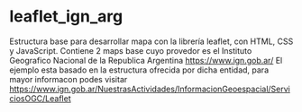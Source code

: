 # leaflet_ign_arg
Estructura base para desarrollar mapa con la librería leaflet, con HTML, CSS y JavaScript.
Contiene 2 maps base cuyo provedor es el Instituto Geografico Nacional de la Republica Argentina https://www.ign.gob.ar/
El ejemplo esta basado en la estructura ofrecida por dicha entidad, para mayor informacon podes visitar https://www.ign.gob.ar/NuestrasActividades/InformacionGeoespacial/ServiciosOGC/Leaflet

